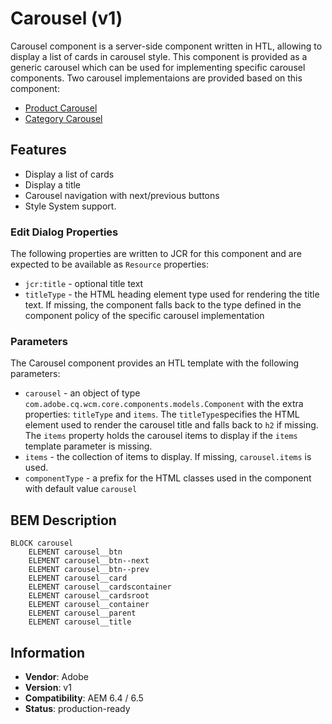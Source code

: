 <!--
Copyright 2020 Adobe Systems Incorporated

Licensed under the Apache License, Version 2.0 (the "License");
you may not use this file except in compliance with the License.
You may obtain a copy of the License at

    http://www.apache.org/licenses/LICENSE-2.0

Unless required by applicable law or agreed to in writing, software
distributed under the License is distributed on an "AS IS" BASIS,
WITHOUT WARRANTIES OR CONDITIONS OF ANY KIND, either express or implied.
See the License for the specific language governing permissions and
limitations under the License.
-->

# Carousel (v1)

Carousel component is a server-side component written in HTL, allowing to display a list of cards in carousel style.
This component is provided as a generic carousel which can be used for implementing specific carousel components.
Two carousel implementaions are provided based on this component:

-   [Product Carousel](../../../productcarousel/v1/productcarousel)
-   [Category Carousel](../../../categorycarousel/v1/categorycarousel)
 

## Features


- Display a list of cards
- Display a title 
- Carousel navigation with next/previous buttons
- Style System support.


### Edit Dialog Properties

The following properties are written to JCR for this component and are expected to be available as `Resource` properties:

- `jcr:title` - optional title text
- `titleType` - the HTML heading element type used for rendering the title text. If missing, the component falls back to the type defined in the component policy of the specific carousel implementation

### Parameters

The Carousel component provides an HTL template with the following parameters:

- `carousel` - an object of type `com.adobe.cq.wcm.core.components.models.Component` 
               with the extra properties: `titleType` and `items`. 
               The `titleType`specifies the HTML element used to render the carousel title 
               and falls back to `h2` if missing.
               The `items` property holds the carousel items to display if the `items` 
               template parameter is missing. 
- `items` - the collection of items to display. If missing, `carousel.items` is used.
- `componentType` - a prefix for the HTML classes used in the component with default value `carousel`  


## BEM Description

```
BLOCK carousel
    ELEMENT carousel__btn
    ELEMENT carousel__btn--next
    ELEMENT carousel__btn--prev
    ELEMENT carousel__card
    ELEMENT carousel__cardscontainer
    ELEMENT carousel__cardsroot
    ELEMENT carousel__container    
    ELEMENT carousel__parent    
    ELEMENT carousel__title    
```

## Information

- **Vendor**: Adobe
- **Version**: v1
- **Compatibility**: AEM 6.4 / 6.5
- **Status**: production-ready
